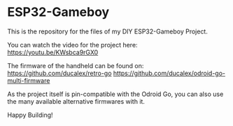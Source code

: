 # ESP32-Gameboy

This is the repository for the files of my DIY ESP32-Gameboy Project. 

You can watch the video for the project here:
https://youtu.be/KWsbca9rGX0

The firmware of the handheld can be found on:
https://github.com/ducalex/retro-go
https://github.com/ducalex/odroid-go-multi-firmware

As the project itself is pin-compatible with the Odroid Go, you can also use the many available alternative firmwares with it.

Happy Building!